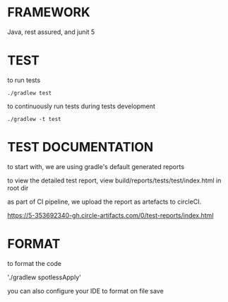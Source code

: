 # FRAMEWORK

Java, rest assured, and junit 5

# TEST

to run tests

`./gradlew test`

to continuously run tests during tests development

`./gradlew -t test`


# TEST DOCUMENTATION

to start with, we are using gradle's default generated reports

to view the detailed test report, view
build/reports/tests/test/index.html
in root dir

as part of CI pipeline, we upload the report as artefacts to circleCI. 

https://5-353692340-gh.circle-artifacts.com/0/test-reports/index.html


# FORMAT

to format the code 

'./gradlew spotlessApply'

you can also configure your IDE to format on file save